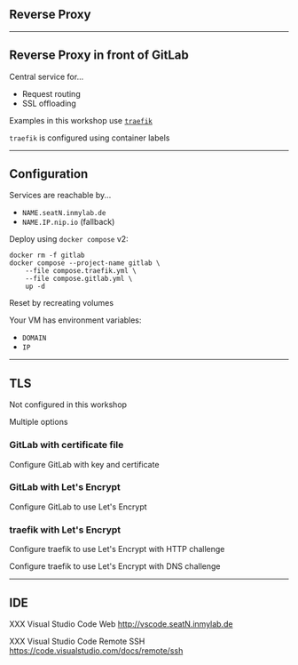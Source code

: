<!-- .slide: id="gitlab_traefik" class="vertical-center" -->

<i class="fa-duotone fa-signs-post fa-8x fa-duotone-colors" style="float: right; color: grey;"></i>

## Reverse Proxy

---

## Reverse Proxy in front of GitLab

<i class="fa-duotone fa-signs-post fa-4x fa-duotone-colors" style="float: right;"></i>

Central service for...

- Request routing
- SSL offloading

Examples in this workshop use [`traefik`](https://traefik.io/traefik/)

`traefik` is configured using container labels

---

## Configuration

<i class="fa-duotone fa-signs-post fa-4x fa-duotone-colors" style="float: right;"></i>

Services are reachable by...

- `NAME.seatN.inmylab.de`
- `NAME.IP.nip.io` (fallback)

Deploy using `docker compose` v2:

```
docker rm -f gitlab
docker compose --project-name gitlab \
    --file compose.traefik.yml \
    --file compose.gitlab.yml \
    up -d
```

Reset by recreating volumes

Your VM has environment variables:

- `DOMAIN`
- `IP`

---

## TLS

<i class="fa-duotone fa-shield-check fa-4x fa-duotone-colors" style="float: right;"></i>

Not configured in this workshop

Multiple options

### GitLab with certificate file

Configure GitLab with key and certificate [<i class="fa-solid fa-arrow-up-right-from-square"></i>](https://docs.gitlab.com/omnibus/settings/ssl.html#other-certificate-authorities)

### GitLab with Let's Encrypt

Configure GitLab to use Let's Encrypt [<i class="fa-solid fa-arrow-up-right-from-square"></i>](https://docs.gitlab.com/omnibus/settings/ssl.html#lets-encrypt-integration)

### traefik with Let's Encrypt

Configure traefik to use Let's Encrypt with HTTP challenge [<i class="fa-solid fa-arrow-up-right-from-square"></i>](https://doc.traefik.io/traefik/user-guides/docker-compose/acme-http/)

Configure traefik to use Let's Encrypt with DNS challenge [<i class="fa-solid fa-arrow-up-right-from-square"></i>](https://doc.traefik.io/traefik/user-guides/docker-compose/acme-dns/)

---

## IDE

XXX Visual Studio Code Web http://vscode.seatN.inmylab.de

XXX Visual Studio Code Remote SSH https://code.visualstudio.com/docs/remote/ssh
